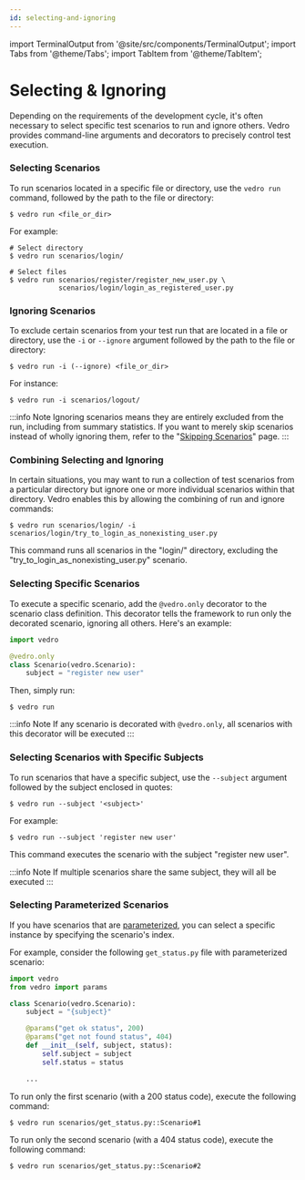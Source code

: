 ```yaml
---
id: selecting-and-ignoring
---
```


import TerminalOutput from '@site/src/components/TerminalOutput';
import Tabs from '@theme/Tabs';
import TabItem from '@theme/TabItem';

# Selecting & Ignoring

Depending on the requirements of the development cycle, it's often necessary to select specific test scenarios to run and ignore others.  Vedro provides command-line arguments and decorators to precisely control test execution.

### Selecting Scenarios

To run scenarios located in a specific file or directory, use the `vedro run` command, followed by the path to the file or directory:

```shell
$ vedro run <file_or_dir>
```

For example:

```shell
# Select directory
$ vedro run scenarios/login/

# Select files
$ vedro run scenarios/register/register_new_user.py \
            scenarios/login/login_as_registered_user.py
```

### Ignoring Scenarios

To exclude certain scenarios from your test run that are located in a file or directory, use the `-i` or `--ignore` argument followed by the path to the file or directory:

```shell
$ vedro run -i (--ignore) <file_or_dir>
```

For instance:

```shell
$ vedro run -i scenarios/logout/
```

:::info Note
Ignoring scenarios means they are entirely excluded from the run, including from summary statistics. If you want to merely skip scenarios instead of wholly ignoring them, refer to the "[Skipping Scenarios](../features/skipping-scenarios)" page.
:::

### Combining Selecting and Ignoring

In certain situations, you may want to run a collection of test scenarios from a particular directory but ignore one or more individual scenarios within that directory. Vedro enables this by allowing the combining of run and ignore commands:

```shell
$ vedro run scenarios/login/ -i scenarios/login/try_to_login_as_nonexisting_user.py
```

This command runs all scenarios in the "login/" directory, excluding the "try_to_login_as_nonexisting_user.py" scenario.

### Selecting Specific Scenarios

To execute a specific scenario, add the `@vedro.only` decorator to the scenario class definition. This decorator tells the framework to run only the decorated scenario, ignoring all others. Here's an example:

```python
import vedro

@vedro.only
class Scenario(vedro.Scenario):
    subject = "register new user"
```

Then, simply run:

```shell
$ vedro run
```

:::info Note
If any scenario is decorated with `@vedro.only`, all scenarios with this decorator will be executed
:::

### Selecting Scenarios with Specific Subjects

To run scenarios that have a specific subject, use the `--subject` argument followed by the subject enclosed in quotes:

```shell
$ vedro run --subject '<subject>'
```

For example:

```shell
$ vedro run --subject 'register new user'
```

This command executes the scenario with the subject "register new user".

:::info Note
If multiple scenarios share the same subject, they will all be executed
:::

### Selecting Parameterized Scenarios

If you have scenarios that are [parameterized](../features/parameterized-scenarios), you can select a specific instance by specifying the scenario's index.

For example, consider the following `get_status.py` file with parameterized scenario:

```python
import vedro
from vedro import params

class Scenario(vedro.Scenario):
    subject = "{subject}"

    @params("get ok status", 200)
    @params("get not found status", 404)
    def __init__(self, subject, status):
        self.subject = subject
        self.status = status

    ...
```

To run only the first scenario (with a 200 status code), execute the following command:

```
$ vedro run scenarios/get_status.py::Scenario#1
```

To run only the second scenario (with a 404 status code), execute the following command:

```
$ vedro run scenarios/get_status.py::Scenario#2
```

